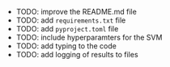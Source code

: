 
* TODO: improve the README.md file
* TODO: add `requirements.txt` file
* TODO: add `pyproject.toml` file
* TODO: include hyperparamters for the SVM
* TODO: add typing to the code
* TODO: add logging of results to files